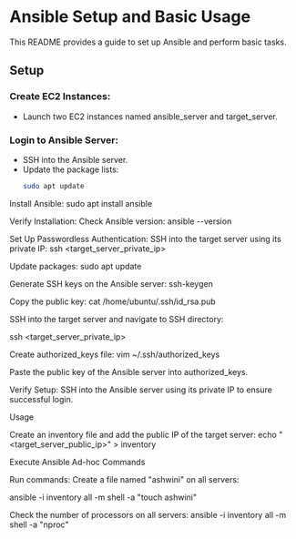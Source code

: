 # Ansible Setup and Basic Usage

This README provides a guide to set up Ansible and perform basic tasks.

## Setup

### Create EC2 Instances:

- Launch two EC2 instances named ansible_server and target_server.

### Login to Ansible Server:

- SSH into the Ansible server.
- Update the package lists:
  ```bash
  sudo apt update

Install Ansible:
sudo apt install ansible

Verify Installation:
Check Ansible version:
ansible --version

Set Up Passwordless Authentication:
SSH into the target server using its private IP:
ssh <target_server_private_ip>

Update packages:
sudo apt update

Generate SSH keys on the Ansible server:
ssh-keygen

Copy the public key:
cat /home/ubuntu/.ssh/id_rsa.pub

SSH into the target server and navigate to SSH directory:

ssh <target_server_private_ip>

Create authorized_keys file:
vim ~/.ssh/authorized_keys

Paste the public key of the Ansible server into authorized_keys.

Verify Setup:
SSH into the Ansible server using its private IP to ensure successful login.


Usage

Create an inventory file and add the public IP of the target server:
echo "<target_server_public_ip>" > inventory

Execute Ansible Ad-hoc Commands

Run commands:
Create a file named "ashwini" on all servers:

ansible -i inventory all -m shell -a "touch ashwini"

Check the number of processors on all servers:
ansible -i inventory all -m shell -a "nproc"
